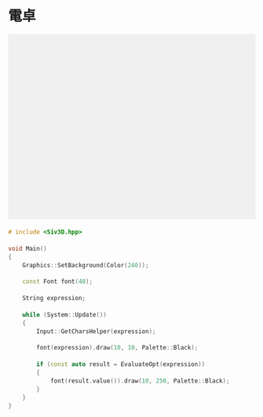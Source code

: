 ﻿# 電卓
![電卓](resource/Calculator/Calculator.gif "電卓") 
```cpp
# include <Siv3D.hpp>

void Main()
{
	Graphics::SetBackground(Color(240));

	const Font font(40);

	String expression;

	while (System::Update())
	{
		Input::GetCharsHelper(expression);

		font(expression).draw(10, 10, Palette::Black);

		if (const auto result = EvaluateOpt(expression))
		{
			font(result.value()).draw(10, 250, Palette::Black);
		}
	}
}
```
